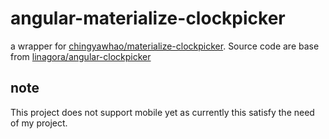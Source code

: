 # angular-materialize-clockpicker

a wrapper for [chingyawhao/materialize-clockpicker](https://github.com/chingyawhao/materialize-clockpicker). Source code are base from [linagora/angular-clockpicker](https://github.com/linagora/angular-clockpicker)

## note
This project does not support mobile yet as currently this satisfy the need of my project.